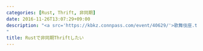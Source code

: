 ```yaml
---
categories: [Rust, Thrift, 非同期]
date: 2016-11-26T13:07:29+09:00
description: "<a src='https://kbkz.connpass.com/event/40629/'>歌舞伎座.tech#12「メッセージフォーマット/RPC勉強会」 - connpass</a>での発表用
"
title: Rustで非同期Thriftしたい
---
```


<section data-markdown
    data-separator="\n===\n"
    data-vertical="\n---\n"
    data-notes="^Note:">
<script type="text/template">

# Rustで非同期Thrift
----------------------
[歌舞伎座.tech#12「メッセージフォーマット/RPC勉強会」 - connpass](https://kbkz.connpass.com/event/40629/)

<!-- .slide: class="center" -->

===

# About Me
---------
![κeenのアイコン](/images/icon.png) <!-- .element: style="position:absolute;right:0;z-index:-1" -->

 * κeen
 * [@blackenedgold](https://twitter.com/blackenedgold)
 * Github: [KeenS](https://github.com/KeenS)
 * サイバーエージェントのエンジニア
 * Lisp, ML, Rust, Shell Scriptあたりを書きます

===

* <span style="font-size:150%">X</span> RPCライブラリを使う話
* <span style="font-size:150%">O</span> RPCライブラリを作る話

<!-- .slide: class="center" -->

===

# RPC
-----

* Remote Procedure Call
* リモートで呼べる
* 言語跨げる
* シリアライズフォーマットが決まれば大体出来る
* Thrift, protobuf/gRPC, avro...
* 大抵バイナリ
  + JSONに比べて2倍くらい効率がいい

===

# Thrift
--------

* Facebook発(現apache)RPCフレームワーク
* IDLから複数の言語向けのコードを吐ける
* 対応言語多い
* 新しい言語はthriftレポジトリフォークして追加

===

# Thrift vs gRPC
----------------

\                       | Thrift | gRPC
------------------------|:------:|:----:
ベース                  | 自前   | HTTP/2
コード生成              | o      | o
プロトコルのアップデート | o      | o
通信の多重化            | トランスポート次第  | o (HTTP/2)
認証                    | x  | o
例外                    | ユーザ定義可能 | 事前定義のみ?
対応言語                | 多い   | ほどほど
その他                  | union  | timestamp, anyなど
<!-- .element: style=" margin-right:auto; margin-left:auto"-->

===

# 何故Thrift?
-------------

* 仕事で使ってたから
* 仕事は「gRPCかthrift、まあthriftでいっしょ」で決まった

===

# RustとThrift
--------------
いくつか実装がある

===

## [sgnr/rust-thrift](https://github.com/sgnr/rust-thrift)

<!-- .slide: class="center" -->

===

![sgnr/rust-thrift is deprecated](/images/thrift/sgnr-rust-thrift.png)

===

## [maximg/thrift](https://github.com/maximg/thrift)

<!-- .slide: class="center" -->

===

![maximg/thrift is deprecated](/images/thrift/maximg-thrift.png)

===

## [terminalcloud/thrift](https://github.com/terminalcloud/thrift)

<!-- .slide: class="center" -->

===

![terminalcloud/thrift is deprecated](/images/thrift/terminalcloud.png)

===

# [thehydroimpulse/thrust](https://github.com/thehydroimpulse/thrust)
---------------------------

* Thrift RPC in Rust (Async I/O)
* 非同期!!
* apache/thriftベースじゃない（フルスクラッチ）
* コンパイラプラグインサポートとかも
* 作りかけ
  + `Latest commit 0a37b77 on 11 Apr`

→ フォークすることに

===

# [Finagle](https://github.com/twitter/finagle)
---------

* **Scalaの** RPCフレームワーク
* [You Server as a Function](https://monkey.org/~marius/funsrv.pdf)
* Nettyベース
* サーバとクライアント両方サポート
* Twitter製
* 良くも悪くもTwitterべったり

===

# Finagle Client
--------

* クライアントが賢い
* RPCではTCPベースのLBが使えない
  + クライアントはコネクション張りっぱなし
* クライアントサイドロードバランシングが必要
* Finagleはそこまでカバー
* 他にもエラーが起きたサーバ外したり色々

===

# Tokio
--------

* **Rustの** RPCフレームワーク
* mioベース
* Finagleを参考に開発
  + **開発中**
* tokio-core
  + コア部分
* tokio-proto
  + プロトコル実装のサポート
  + 絶賛API変更中
* tokio-service
  + サービス実装のサポート


===

# TokioとFinagle
-----------------

  \           | Tokio       | Finagle
--------------|:-----------:|:-------:
コア          | [tokio-core](https://github.com/tokio-rs/tokio-core) | [finagle-core](https://github.com/twitter/finagle/tree/develop/finagle-core)
Future        | [future](https://github.com/alexcrichton/futures-rs) | [twitter util](https://github.com/twitter/util)
非同期エンジン | [mio](https://github.com/carllerche/mio) | [netty](http://netty.io/)
<!-- .element: style=" margin-right:auto; margin-left:auto"-->


===

# [mio](https://github.com/carllerche/mio)
------

* 非同期イベントループライブラリ
* イベントドリブン
* ループ内ゼロアロケーション
* `epoll` などの薄いラッパ
* libuv, libevent, libev2などのRust版
* ソケットだけでなく *ファイルIO* 、インメモリチャネルとかも監視出来る

===

# [future](https://github.com/alexcrichton/futures-rs)
--------------

* [Zero-cost futures in Rust · Aaron Turon](https://aturon.github.io/blog/2016/08/11/futures/)
* ゼロコスト
* 普通にFutureを使うとランタイムにステートマシンになる
* 「将来実行される」という「状態」を第一級の値として表現する大事な手段
* お型付けは大変
    + `map` したら `Map<A, fn (A)->B>` の型が返ったり
* ストリーミング指向のAPIもある

===

# [tokio-core](https://github.com/tokio-rs/tokio-core)
--------------

* 非同期IOのフレームワーク
* Futureベース
* フレームドIOとストリーミングIO
* フレームワークというよりユーティリティ？
  + mioとfutureを合わせて使う

===

# [tokio-proto](https://github.com/tokio-rs/tokio-proto)
-------------

* 主にバイナリ列<->構造体の部分の面倒を見てくれる
* API変更中…
* バッファリングしてパースしやすくしてくれる
* プロトコルの多重化やってくれる(後述)

===

# [tokio-service](https://github.com/tokio-rs/tokio-service)
-----------------

* タスクサーバの面倒見てくれる
* 主にロードバランシング


===

# [Service](https://tokio-rs.github.io/tokio-service/tokio_service/trait.Service.html)
-------------

``` rust
pub trait Service {
    type Request;
    type Response;
    type Error;
    type Future: Future<Item=Self::Response, Error=Self::Error>;
    fn call(&self, req: Self::Request) -> Self::Future;
}
```

===

# Service
----------

* いわゆるハンドラ
* インターフェースさえ満たせばいい
  + ミドルウェアもハンドラも同じ扱い

===

# [NewService](https://tokio-rs.github.io/tokio-service/tokio_service/trait.NewService.html)
--------------

```rust
pub trait NewService {
    type Request;
    type Response;
    type Error;
    type Instance: Service<Request=Self::Request, Response=Self::Response, Error=Self::Error>;
    fn new_service(&self) -> Result<Self::Instance>;
}

impl<F, R> NewService for F where F: Fn() -> Result<R>, R: Service
```

===

# NewService
------------

* いわゆるAbstractServiceFactory的な存在
* コア数に応じてサービスを作ってくれる
* ただし`Service`を返す普通の関数も`NewService`になる
* [example](https://github.com/tokio-rs/tokio-line/blob/master/examples/echo_client_server.rs#L21)


===

# tokio-thrift
<!-- .slide: class="center" -->

===

# [tokio-thrift](https://github.com/KeenS/tokio-thrift)
--------------

* [KeenS/tokio-thrift](https://github.com/KeenS/tokio-thrift)
* この発表のために作った（作ってる）
* tokioベースのrustのthriftサポート
* thrustのフォーク
* 基本ツール全て
  + コードジェネレータ
  + コンパイラプラグイン
  + ランタイムライブラリ

===

# プロトコルスタック
-------------------

ユーザは実装に集中出来る仕組み

```
+------------------------------------------------+
| service   | tokio-service + 生成コード + ユーザ |
|------------------------------------------------|
| protocol  | tokio-proto   + tokio-thrift       |
|------------------------------------------------|
| transport | tokio-core                         |
+------------------------------------------------+
```

===

# サンプルコード
----------------

* [これ](https://github.com/KeenS/tokio-thrift/blob/master/example/simple_server_client/src/main.rs)

===

# ユーザビリティ
---------------

* サーバ: ユーザはインターフェースに沿ったコードを書くだけ
* クライアント: インターフェース通りに呼べる
* 返り値はFuture
* サーバ: 非同期実装と相性がいい
* クライアント: 非同期通信をそのままエンコード

===

# 実装の話

<!-- .slide: class="center" -->

===

# Thriftのプロトコル
-------------------

* 現状binary protocolのみ
  + fork元が実装してあった
* compactとか需要ある？
* 因みにJSONはやめとけ

===

# 所有権とゼロコピー
-------------------

* プロトコルのパースの部分の話
* Rustっぽい部分
* バッファの所有権をパース結果に渡すことでデータのコピーを避ける

===

# 所有権とゼロコピー
-------------------
バッファをresultにパースして

```
buffer
  |
+-+---------------+
|                 |
-------------------
| | | | | ... | | | <- バイト列
-------------------
```

===

# 所有権とゼロコピー
-------------------
resultにデータの所有権を渡してしまう

```
 result   buffer
   |        |
+--+----++--+-----+
|       ||        |
-------------------
| | | | | ... | | | <- バイト列
-------------------
```

===

# 複数メソッド
-------------

* 複数メソッドだと複数の引数/返値の型を扱う
* コネクションのハンドラは1つ
* 複数型をどうやって扱う？
  + [enumを定義](https://github.com/KeenS/tokio-thrift/blob/master/example/simple_server_client/src/thrift.rs#L67)
  + ゼロオーバーヘッド…

===

# 複数メソッド
-------------

```
 (methodA) (methodB)
     |         |
     +----+----+
          | <----- enum化
      [client]
          |
      [server]
          | <----- enumでディスパッチ
     +----+-----+
     |          |
(handlerA) (handlerB)
```

===

# つらい話
-----------------

* Thrift IDLのセマンティクスが書いてない
  + throws節のフィールドは直積？直和？
  + Javaで生成してみて推測するしかない
* フォークライブラリの実装が不完全
  + パーサはフルスクラッチで書き直した
  + [パーサコンビネータ便利](https://github.com/KeenS/tokio-thrift/blob/master/tokio-thrift-codegen/src/parser.rs#L517)
  + フォークした意味…
* Rustにエンコード出来ないthriftの機能もある
  + mapの定数は普通には無理
  + エラーどうしよう(`Error`トレイトの実装とEnum)
* 所有権の問題

===

# 言語との統合
-------------

* Rustには公式のシリアライズフレームワークがある
* [rustc-serialize](https://github.com/rust-lang-nursery/rustc-serialize)
* あるいはユーザ側のも
* [serde](https://github.com/serde-rs/serde)
* のっかりたいけどThriftに必要なデータがない
  + フィールドのシーケンス番号とか
* 今のところ自動生成に頼る
  + フレームワークにフィードバックした方がいい？

===

# コード生成の話
---------------

* [コンパイラプラグイン](https://github.com/KeenS/tokio-thrift/blob/master/tokio-thrift-macros/tests/service.rs#L10)微妙
  + 定義元ジャンプ、フィールド名補完などに難
* CLI生成は悪手
  + IDL変更する度CLI実行？
  + 生成コードはコミット？
    - CLIのバージョンがあるので基本はコミット。でも…
* ビルドツール統合が最良
  + FinagleにはScoogeがある
  + tokio-thriftでもやりたい
    - build.rsのサポート

===

# 多重化の話
------------

* 生のthrift on TCPだと通信を多重化出来ない
* tokio-proto側でpipelineやmultiplexなどをサポート
* pipeline: レスポンスを待たずに次のリクエスト
* multiplex: リクエストとレスポンスが入り乱れてもよい。プロトコルオーバーヘッドがある
* tokio-thriftは未対応

===

# Tokioの利点
-------------

* service: サーバとクライアント両方面倒見てくれる
  + サーバもCPUの数だけハンドラをクローンしてくれたりする
* protocol: 面倒毎が少ない(バッファ使ってくれる)
* Futureベースの非同期
* pipeline, multiplexによる多重化

===

# Tokioの欠点
-------------

* APIが不安定
  + tokio-thriftは今動かないorz
* thriftはストリーミング指向なのにバッファ使う
* Rustの痒い所に当たる
  + 返り値多相がない(`Future`を直接返せない)
  + アロケーションが必要になる
  + ダイナミックディスパッチが必要になる
  + 他言語と同水準のコスト

===

# まとめ
--------

* Thriftは広さで勝負
* コードジェネレータはビルドツールへの統合を
* IDLは既存のコードに乗っかった方が楽（上と競合）
* フレームワークを使うとみんな幸せ
* RPCはインターフェースベースであるべき
* 多重化はRPCより下のレイヤーで出来る

</script>
</section>
